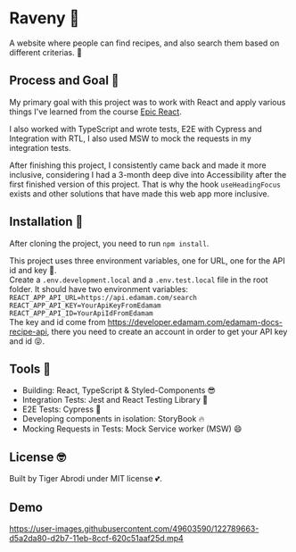 # Raveny :pizza:

A website where people can find recipes, and also search them based on different criterias. :smiling_face_with_three_hearts:

## Process and Goal 💪

My primary goal with this project was to work with React and apply various things I've learned from the course [Epic React](https://epicreact.dev).

I also worked with TypeScript and wrote tests, E2E with Cypress and Integration with RTL, I also used MSW to mock the requests in my integration tests.

After finishing this project, I consistently came back and made it more inclusive, considering I had a 3-month deep dive into Accessibility after the first finished version of this project. That is why the hook `useHeadingFocus` exists and other solutions that have made this web app more inclusive.

## Installation :page_with_curl:

After cloning the project, you need to run `npm install`.

This project uses three environment variables, one for URL, one for the API id and key :sparkling_heart:.
<br>
Create a `.env.development.local` and a `.env.test.local` file in the root folder.
It should have two environment variables:
<br>
`REACT_APP_API_URL=https://api.edamam.com/search`
<br>
`REACT_APP_API_KEY=YourApiKeyFromEdamam`
<br>
`REACT_APP_API_ID=YourApiIdFromEdamam`
<br>
The key and id come from https://developer.edamam.com/edamam-docs-recipe-api, there you need to create an account in order to get your API key and id :stuck_out_tongue_closed_eyes:.

## Tools :hammer:

- Building: React, TypeScript & Styled-Components :sunglasses:
- Integration Tests: Jest and React Testing Library :blue_heart:
- E2E Tests: Cypress :metal:
- Developing components in isolation: StoryBook :fire:
- Mocking Requests in Tests: Mock Service worker (MSW) :smile:

## License :nerd_face:

Built by Tiger Abrodi under MIT license :two_hearts:.

## Demo

https://user-images.githubusercontent.com/49603590/122789663-d5a2da80-d2b7-11eb-8ccf-620c51aaf25d.mp4
